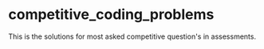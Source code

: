 # competitive_coding_problems
This is the solutions for most asked competitive question's in assessments.
